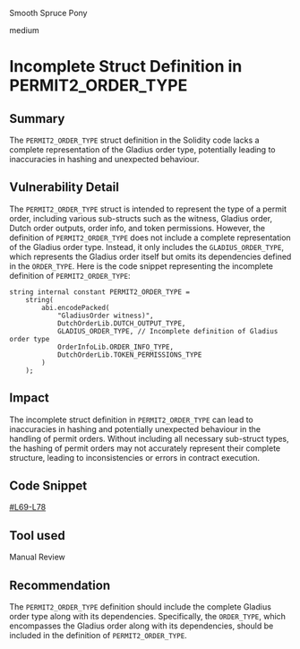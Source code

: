 Smooth Spruce Pony

medium

# Incomplete Struct Definition in PERMIT2_ORDER_TYPE

## Summary
The `PERMIT2_ORDER_TYPE` struct definition in the Solidity code lacks a complete representation of the Gladius order type, potentially leading to inaccuracies in hashing and unexpected behaviour.
## Vulnerability Detail
The `PERMIT2_ORDER_TYPE` struct is intended to represent the type of a permit order, including various sub-structs such as the witness, Gladius order, Dutch order outputs, order info, and token permissions. However, the definition of `PERMIT2_ORDER_TYPE` does not include a complete representation of the Gladius order type. Instead, it only includes the `GLADIUS_ORDER_TYPE`, which represents the Gladius order itself but omits its dependencies defined in the `ORDER_TYPE`.
Here is the code snippet representing the incomplete definition of `PERMIT2_ORDER_TYPE`:
```solidity
string internal constant PERMIT2_ORDER_TYPE =
    string(
        abi.encodePacked(
            "GladiusOrder witness)",
            DutchOrderLib.DUTCH_OUTPUT_TYPE,
            GLADIUS_ORDER_TYPE, // Incomplete definition of Gladius order type
            OrderInfoLib.ORDER_INFO_TYPE,
            DutchOrderLib.TOKEN_PERMISSIONS_TYPE
        )
    );
```
## Impact
The incomplete struct definition in `PERMIT2_ORDER_TYPE` can lead to inaccuracies in hashing and potentially unexpected behaviour in the handling of permit orders. Without including all necessary sub-struct types, the hashing of permit orders may not accurately represent their complete structure, leading to inconsistencies or errors in contract execution.
## Code Snippet
[#L69-L78](https://github.com/sherlock-audit/2024-02-rubicon-finance/blob/main/gladius-contracts-internal/src/lib/PartialFillLib.sol#L69-L78
)
## Tool used

Manual Review

## Recommendation
The `PERMIT2_ORDER_TYPE` definition should include the complete Gladius order type along with its dependencies. Specifically, the `ORDER_TYPE`, which encompasses the Gladius order along with its dependencies, should be included in the definition of `PERMIT2_ORDER_TYPE`.